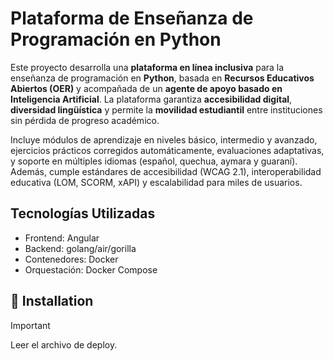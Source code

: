 # Plataforma de Enseñanza de Programación en Python

Este proyecto desarrolla una **plataforma en línea inclusiva** para la enseñanza de programación en **Python**, basada en **Recursos Educativos Abiertos (OER)** y acompañada de un **agente de apoyo basado en Inteligencia Artificial**. La plataforma garantiza **accesibilidad digital**, **diversidad lingüística** y permite la **movilidad estudiantil** entre instituciones sin pérdida de progreso académico.

Incluye módulos de aprendizaje en niveles básico, intermedio y avanzado, ejercicios prácticos corregidos automáticamente, evaluaciones adaptativas, y soporte en múltiples idiomas (español, quechua, aymara y guaraní). Además, cumple estándares de accesibilidad (WCAG 2.1), interoperabilidad educativa (LOM, SCORM, xAPI) y escalabilidad para miles de usuarios.

## Tecnologías Utilizadas

- Frontend: Angular
- Backend: golang/air/gorilla
- Contenedores: Docker
- Orquestación: Docker Compose

## 🚀 Installation
> [!IMPORTANT]
> Leer el archivo de deploy.
